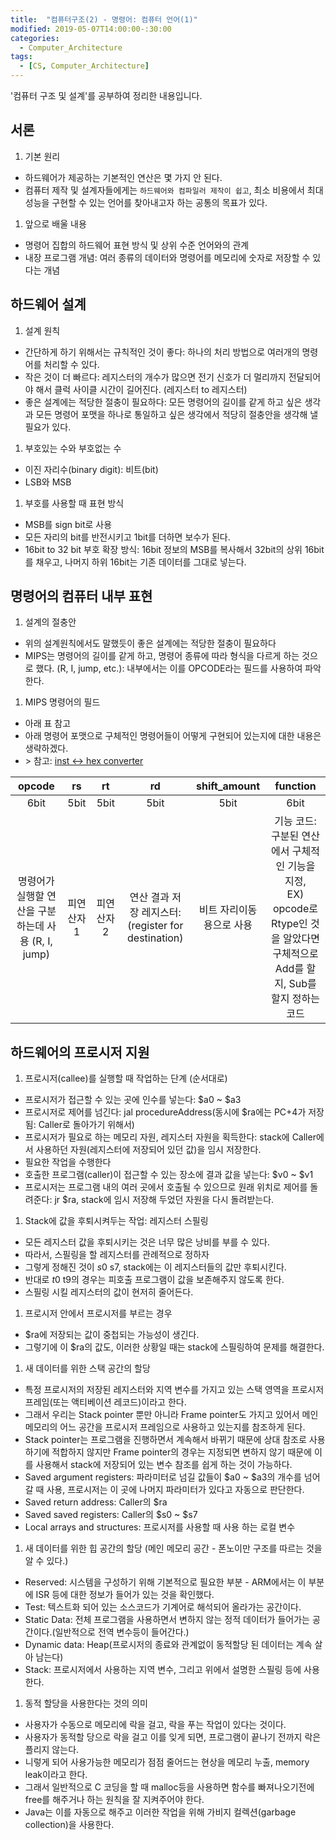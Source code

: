 ```yaml
---
title:  "컴퓨터구조(2) - 명령어: 컴퓨터 언어(1)"
modified: 2019-05-07T14:00:00-:30:00
categories:
  - Computer_Architecture
tags:
  - [CS, Computer_Architecture]
---
```


'컴퓨터 구조 및 설계'를 공부하여 정리한 내용입니다.

## 서론
1. 기본 원리
 - 하드웨어가 제공하는 기본적인 연산은 몇 가지 안 된다.
 - 컴퓨터 제작 및 설계자들에게는 `하드웨어와 컴파일러 제작이 쉽고`, 최소 비용에서 최대 성능을 구현할 수 있는 언어를 찾아내고자 하는 공통의 목표가 있다.

1. 앞으로 배울 내용
 - 명령어 집합의 하드웨어 표현 방식 및 상위 수준 언어와의 관계
 - 내장 프로그램 개념: 여러 종류의 데이터와 명령어를 메모리에 숫자로 저장할 수 있다는 개념

## 하드웨어 설계
1. 설계 원칙
 - 간단하게 하기 위해서는 규칙적인 것이 좋다: 하나의 처리 방법으로 여러개의 명령어를 처리할 수 있다.
 - 작은 것이 더 빠르다: 레지스터의 개수가 많으면 전기 신호가 더 멀리까지 전달되어야 해서 클럭 사이클 시간이 길어진다. (레지스터 to 레지스터)
 - 좋은 설계에는 적당한 절충이 필요하다: 모든 명령어의 길이를 같게 하고 싶은 생각과 모든 명령어 포맷을 하나로 통일하고 싶은 생각에서 적당히 절충안을 생각해 낼 필요가 있다.

1. 부호있는 수와 부호없는 수
 - 이진 자리수(binary digit): 비트(bit)
 - LSB와 MSB

1. 부호를 사용할 때 표현 방식
 - MSB를 sign bit로 사용
 - 모든 자리의 bit를 반전시키고 1bit를 더하면 보수가 된다.
 - 16bit to 32 bit 부호 확장 방식: 16bit 정보의 MSB를 복사해서 32bit의 상위 16bit를 채우고, 나머지 하위 16bit는 기존 데이터를 그대로 넣는다.


##  명령어의 컴퓨터 내부 표현
1. 설계의 절충안
 - 위의 설계원칙에서도 말했듯이 좋은 설계에는 적당한 절충이 필요하다
 - MIPS는 명령어의 길이를 같게 하고, 명령어 종류에 따라 형식을 다르게 하는 것으로 했다. (R, I, jump, etc.): 내부에서는 이를 OPCODE라는 필드를 사용하여 파악한다.

1. MIPS 명령어의 필드
 - 아래 표 참고
 - 아래 명령어 포맷으로 구체적인 명령어들이 어떻게 구현되어 있는지에 대한 내용은 생략하겠다.
 - \> 참고: [inst <-> hex converter](https://www.eg.bucknell.edu/~csci320/mips_web/)

 |opcode|rs|rt|rd|shift_amount|function|
 |:---:|:---:|:---:|:---:|:---:|:---:|
 |6bit|5bit|5bit|5bit|5bit|6bit|
 |명령어가 실행할 연산을 구분하는데 사용 (R, I, jump)|피연산자1|피연산자2|연산 결과 저장 레지스터: (register for destination)|비트 자리이동용으로 사용|기능 코드: 구분된 연산에서 구체적인 기능을 지정, <br>EX) opcode로 Rtype인 것을 알았다면 구체적으로 Add를 할지, Sub를 할지 정하는 코드|

## 하드웨어의 프로시저 지원
1. 프로시저(callee)를 실행할 때 작업하는 단계 (순서대로)
 - 프로시저가 접근할 수 있는 곳에 인수를 넣는다: $a0 ~ $a3
 - 프로시저로 제어를 넘긴다: jal procedureAddress(동시에 $ra에는 PC+4가 저장됨: Caller로 돌아가기 위해서)
 - 프로시저가 필요로 하는 메모리 자원, 레지스터 자원을 획득한다: stack에 Caller에서 사용하던 자원(레지스터에 저장되어 있던 값)을 임시 저장한다.
 - 필요한 작업을 수행한다
 - 호출한 프로그램(caller)이 접근할 수 있는 장소에 결과 값을 넣는다: $v0 ~ $v1
 - 프로시저는 프로그램 내의 여러 곳에서 호출될 수 있으므로 원래 위치로 제어를 돌려준다: jr $ra, stack에 임시 저장해 두었던 자원을 다시 돌려받는다.

1. Stack에 값을 후퇴시켜두는 작업: 레지스터 스필링
 - 모든 레지스터 값을 후퇴시키는 것은 너무 많은 낭비를 부를 수 있다.
 - 따라서, 스필링을 할 레지스터를 관례적으로 정하자
 - 그렇게 정해진 것이 $s0~$s7, stack에는 이 레지스터들의 값만 후퇴시킨다.
 - 반대로 $t0~$t9의 경우는 피호출 프로그램이 값을 보존해주지 않도록 한다.
 - 스필링 시킬 레지스터의 값이 현저히 줄어든다.

1. 프로시저 안에서 프로시저를 부르는 경우
 - $ra에 저장되는 값이 중첩되는 가능성이 생긴다.
 - 그렇기에 이 $ra의 값도, 이러한 상황일 때는 stack에 스필링하여 문제를 해결한다.

1. 새 데이터를 위한 스택 공간의 할당
 - 특정 프로시저의 저장된 레지스터와 지역 변수를 가지고 있는 스택 영역을 프로시저 프레임(또는 액티베이션 레코드)이라고 한다.
 - 그래서 우리는 Stack pointer 뿐만 아니라 Frame pointer도 가지고 있어서 메인 메모리의 어느 공간을 프로시저 프레임으로 사용하고 있는지를 참조하게 된다.
 - Stack pointer는 프로그램을 진행하면서 계속해서 바뀌기 때문에 상대 참조로 사용하기에 적합하지 않지만 Frame pointer의 경우는 지정되면 변하지 않기 때문에 이를 사용해서 stack에 저장되어 있는 변수 참조를 쉽게 하는 것이 가능하다.
 - Saved argument registers: 파라미터로 넘길 값들이 $a0 ~ $a3의 개수를 넘어갈 때 사용, 프로시저는 이 곳에 나머지 파라미터가 있다고 자동으로 판단한다.
 - Saved return address: Caller의 $ra
 - Saved saved registers: Caller의 $s0 ~ $s7
 - Local arrays and structures: 프로시저를 사용할 때 사용 하는 로컬 변수

1. 새 데이터를 위한 힙 공간의 할당 (메인 메모리 공간 - 폰노이만 구조를 따르는 것을 알 수 있다.)
 - Reserved: 시스템을 구성하기 위해 기본적으로 필요한 부분 - ARM에서는 이 부분에 ISR 등에 대한 정보가 들어가 있는 것을 확인했다.
 - Test: 텍스트화 되어 있는 소스코드가 기계어로 해석되어 올라가는 공간이다.
 - Static Data: 전체 프로그램을 사용하면서 변하지 않는 정적 데이터가 들어가는 공간이다.(일반적으로 전역 변수등이 들어간다.)
 - Dynamic data: Heap(프로시저의 종료와 관계없이 동적할당 된 데이터는 계속 살아 남는다)
 - Stack: 프로시저에서 사용하는 지역 변수, 그리고 위에서 설명한 스필링 등에 사용한다.

1. 동적 할당을 사용한다는 것의 의미
 - 사용자가 수동으로 메모리에 락을 걸고, 락을 푸는 작업이 있다는 것이다.
 - 사용자가 동적할 당으로 락을 걸고 이를 잊게 되면, 프로그램이 끝나기 전까지 락은 플리지 않는다.
 - 니렇게 되어 사용가능한 메모리가 점점 줄어드는 현상을 메모리 누출, memory leak이라고 한다.
 - 그래서 일반적으로 C 코딩을 할 때 malloc등을 사용하면 함수를 빠져나오기전에 free를 해주거나 하는 원칙을 잘 지켜주어야 한다.
 - Java는 이를 자동으로 해주고 이러한 작업을 위해 가비지 컬렉션(garbage collection)을 사용한다.
